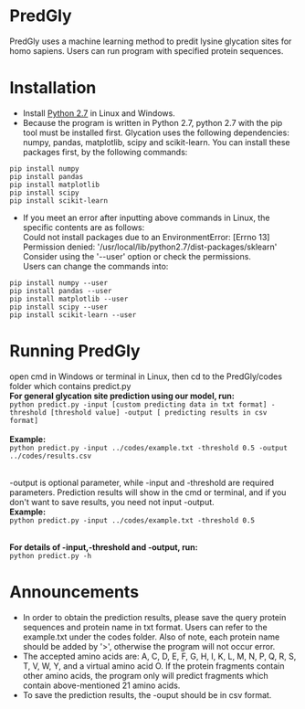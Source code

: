 # PredGly
PredGly uses a machine learning method to predit lysine glycation sites for homo sapiens. Users can run program with specified protein sequences.

# Installation
* Install [Python 2.7](https://www.python.org/downloads/) in Linux and Windows.
* Because the program is written in Python 2.7, python 2.7 with the pip tool must be installed first. Glycation uses the following dependencies: numpy, pandas, matplotlib, scipy and scikit-learn. You can install these packages first, by the following commands:
```
pip install numpy
pip install pandas
pip install matplotlib
pip install scipy
pip install scikit-learn
```
* If you meet an error after inputting above commands in Linux, the specific contents are as follows:
</br>Could not install packages due to an EnvironmentError: [Errno 13] Permission denied: '/usr/local/lib/python2.7/dist-packages/sklearn'
Consider using the '--user' option or check the permissions.
</br>Users can change the commands into:
```
pip install numpy --user
pip install pandas --user
pip install matplotlib --user
pip install scipy --user
pip install scikit-learn --user
```

# Running PredGly
open cmd in Windows or terminal in Linux, then cd to the PredGly/codes folder which contains predict.py
</br>**For general glycation site prediction using our model, run:**
</br>`python predict.py -input [custom predicting data in txt format] -threshold [threshold value] -output [ predicting results in csv format]`  
</br>**Example:**
</br>`python predict.py -input ../codes/example.txt -threshold 0.5 -output ../codes/results.csv`

</br>-output is optional parameter, while -input and -threshold are required parameters. Prediction results will show in the cmd or terminal, and if you don't want to save results, you need not input -output.
</br>**Example:**
</br>`python predict.py -input ../codes/example.txt -threshold 0.5`

</br>**For details of -input,-threshold and -output, run:**
</br>`python predict.py -h`

# Announcements
* In order to obtain the prediction results, please save the query protein sequences and protein name in txt format. Users can refer to the example.txt under the codes folder. Also of note, each protein name should be added by '>', otherwise the program will not occur error.
* The accepted amino acids are: A, C, D, E, F, G, H, I, K, L, M, N, P, Q, R, S, T, V, W, Y, and a virtual amino acid O. If the protein fragments contain other amino acids, the program only will predict fragments which contain above-mentioned 21 amino acids. 
* To save the prediction results, the -ouput should be in csv format.
